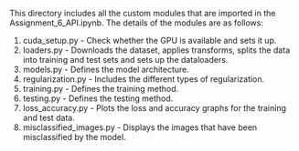 This directory includes all the custom modules that are imported in the Assignment_6_API.ipynb. The details of the modules are as follows:
1. cuda_setup.py - Check whether the GPU is available and sets it up.
2. loaders.py - Downloads the dataset, applies transforms, splits the data into training and test sets and sets up the dataloaders.
3. models.py - Defines the model architecture.
4. regularization.py - Includes the different types of regularization.
5. training.py - Defines the training method.
6. testing.py - Defines the testing method.
7. loss_accuracy.py - Plots the loss and accuracy graphs for the training and test data.
8. misclassified_images.py - Displays the images that have been misclassified by the model.
